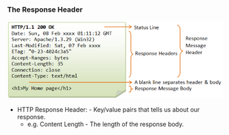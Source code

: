 ### The Response Header

![response overview](images/responseSnippet.png)

- HTTP Response Header: - Key/value pairs that tells us about our response.
    - e.g. Content Length - The length of the response body.
